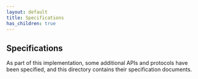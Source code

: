 ```yaml
---
layout: default
title: Specifications
has_children: true
---
```


## Specifications

As part of this implementation, some additional APIs and protocols have been specified, and this directory contains their specification documents.
